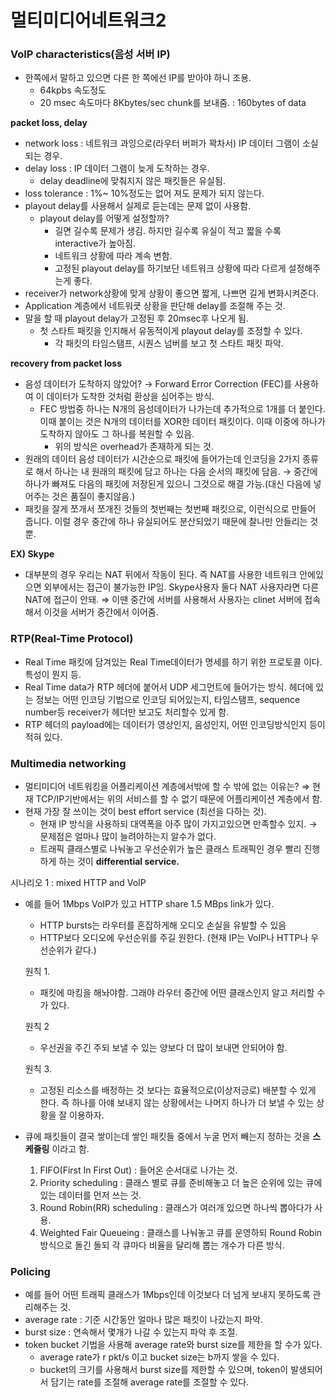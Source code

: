 # 멀티미디어네트워크2

### VoIP characteristics(음성 서버 IP)

- 한쪽에서 말하고 있으면 다른 한 쪽에선 IP를 받아야 하니 조용.
    - 64kpbs 속도정도
    - 20 msec 속도마다 8Kbytes/sec chunk를 보내줌. : 160bytes of data

**packet loss, delay**

- network loss : 네트워크 과잉으로(라우터 버퍼가 꽉차서) IP 데이터 그램이 소실되는 경우.
- delay loss : IP 데이터 그램이 늦게 도착하는 경우.
    - delay deadline에 맞춰지지 않은 패킷들은 유실됨.
- loss tolerance : 1%~ 10%정도는 없어 져도 문제가 되지 않는다.
- playout delay를 사용해서 실제로 듣는데는 문제 없이 사용함.
    - playout delay를 어떻게 설정할까?
        - 길면 길수록 문제가 생김. 하지만 길수록 유실이 적고 짧을 수록 interactive가 높아짐.
        - 네트워크 상황에 따라 계속 변함.
        - 고정된 playout delay를 하기보단 네트워크 상황에 따라 다르게 설정해주는게 좋다.
- receiver가 network상황에 맞게 상황이 좋으면 짧게, 나쁘면 길게 변화시켜준다.
- Application 계층에서 네트워큿 상황을 판단해 delay를 조절해 주는 것.
- 말을 할 때 playout delay가 고정된 후 20msec후 나오게 됨.
    - 첫 스타트 패킷을 인지해서 유동적이게 playout delay를 조정할 수 있다.
        - 각 패킷의 타임스탬프, 시퀀스 넘버를 보고 첫 스타트 패킷 파악.
    

**recovery from packet loss**

- 음성 데이터가 도착하지 않았어? → Forward Error Correction (FEC)를 사용하여 이 데이터가 도착한 것처럼 환상을 심어주는 방식.
    - FEC 방법중 하나는 N개의 음성데이터가 나가는데 추가적으로 1개를 더 붙인다. 이때 붙이는 것은 N개의 데이터를 XOR한 데이터 패킷이다. 이때 이중에 하나가 도착하지 않아도 그 하나를 복원할 수 있음.
        - 위의 방식은 overhead가 존재하게 되는 것.
- 원래의 데이터 음성 데이터가 시간순으로 패킷에 들어가는데 인코딩을 2가지 종류로 해서 하나는 내 원래의 패킷에 담고 하나는 다음 순서의 패킷에 담음. → 중간에 하나가 빠져도 다음의 패킷에 저장된게 있으니 그것으로 해결 가능.(대신 다음에 넣어주는 것은 품질이 좋지않음.)
- 패킷을 잘게 쪼개서 쪼개진 것들의 첫번째는 첫번째 패킷으로, 이런식으로 만들어 줍니다. 이럴 경우 중간에 하나 유실되어도 분산되었기 때문에 찰나만 안들리는 것 뿐.

**EX) Skype**

- 대부분의 경우 우리는 NAT 뒤에서 작동이 된다. 즉 NAT를 사용한 네트워크 안에있으면 외부에서는 접근이 불가능한 IP임. Skype사용자 둘다 NAT 사용자라면 다른 NAT에 접근이 안돼. ⇒ 이땐 중간에 서버를 사용해서 사용자는 clinet 서버에 접속해서 이것을 서버가 중간에서 이어줌.

### RTP(Real-Time Protocol)

- Real Time 패킷에 담겨있는 Real Time데이터가 명세를 하기 위한 프로토콜 이다. 특성이 뭔지 등.
- Real Time data가 RTP 헤더에 붙어서 UDP 세그먼트에 들어가는 방식. 헤더에 있는 정보는 어떤 인코딩 기법으로 인코딩 되어있는지, 타임스탬프, sequence number등 receiver가 헤더만 보고도 처리할수 있게 함.
- RTP 헤더의 payload에는 데이터가 영상인지, 음성인지, 어떤 인코딩방식인지 등이 적혀 있다.

### Multimedia networking

- 멀티미디어 네트워킹을 어플리케이션 계층에서밖에 할 수 밖에 없는 이유는? ⇒ 현재 TCP/IP기반에서는 위의 서비스를 할 수 없기 때문에 어플리케이션 계층에서 함.
- 현재 가장 잘 쓰이는 것이 best effort service (최선을 다하는 것).
    - 현재 IP 방식을 사용하되 대역폭을 아주 많이 가지고있으면 만족할수 있지. → 문제점은 얼마나 많이 늘려야하는지 알수가 없다.
    - 트래픽 클래스별로 나눠놓고 우선순위가 높은 클래스 트래픽인 경우 빨리 진행하게 하는 것이 **differential service.**

시나리오 1 : mixed HTTP and VoIP

- 예를 들어 1Mbps VoIP가 있고 HTTP share 1.5 MBps link가 있다.
    - HTTP bursts는 라우터를 혼잡하게해 오디오 손실을 유발할 수 있음
    - HTTP보다 오디오에 우선순위를 주길 원한다. (현재 IP는 VoIP나 HTTP나 우선순위가 같다.)
    
    원칙 1.
    
    - 패킷에 마킹을 해놔야함. 그래야 라우터 중간에 어떤 클래스인지 알고 처리할 수가 있다.
    
    원칙 2
    
    - 우선권을 주긴 주되 보낼 수 있는 양보다 더 많이 보내면 안되어야 함.
    
    원칙 3.
    
    - 고정된 리소스를 배정하는 것 보다는 효율적으로(이상저긍로) 배분할 수 있게 한다. 즉 하나를 아얘 보내지 않는 상황에서는 나머지 하나가 더 보낼 수 있는 상황을 잘 이용하자.
- 큐에 패킷들이 결국 쌓이는데 쌓인 패킷들 중에서 누굴 먼저 빼는지 정하는 것을 **스케줄링** 이라고 함.
    1. FIFO(First In First Out) : 들어온 순서대로 나가는 것.
    2. Priority scheduling : 클래스 별로 큐를 준비해놓고 더 높은 순위에 있는 큐에 있는 데이터를 먼저 쓰는 것.
    3. Round Robin(RR) scheduling : 클래스가 여러개 있으면 하나씩 뽑아다가 사용.
    4. Weighted Fair Queueing : 클래스를 나눠놓고 큐를 운영하되 Round Robin 방식으로 돌긴 돌되 각 큐마다 비율을 달리해 뽑는 개수가 다른 방식.
    

### Policing

- 예를 들어 어떤 트래픽 클래스가 1Mbps인데 이것보다 더 넘게 보내지 못하도록 관리해주는 것.
- average rate : 기준 시간동안 얼마나 많은 패킷이 나갔는지 파악.
- burst size : 연속해서 몇개가 나갈 수 있는지 파악 후 조절.
- token bucket 기법을 사용해 average rate와 burst size를 제한을 할 수가 있다.
    - average rate가 r pkt/s 이고 bucket size는 b까지 쌓을 수 있다.
    - bucket의 크기를 사용해서 burst size를 제한할 수 있으며, token이 발생되어서 담기는 rate를 조절해 average rate를 조절할 수 있다.